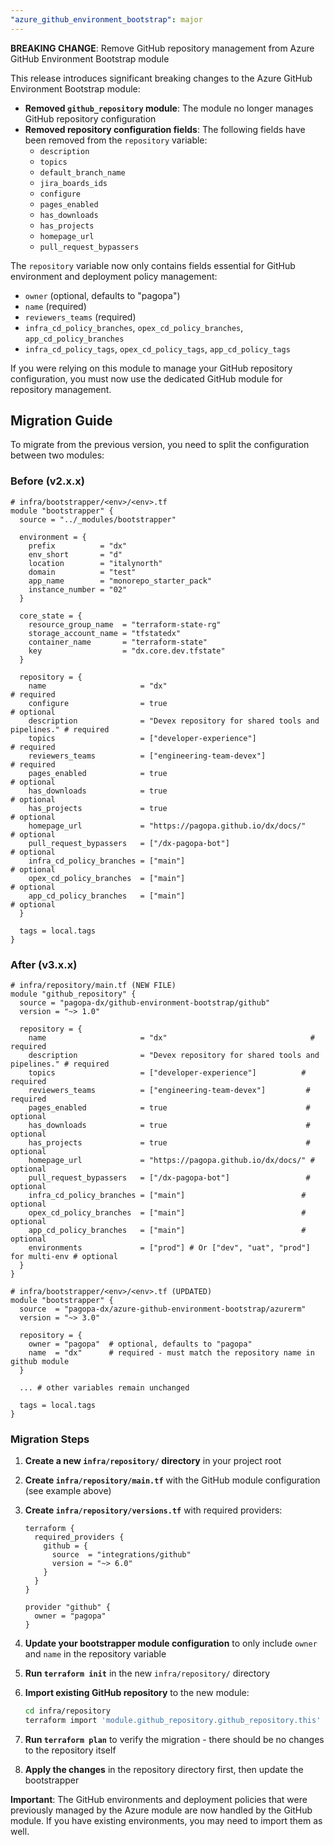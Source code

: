 ```yaml
---
"azure_github_environment_bootstrap": major
---
```


**BREAKING CHANGE**: Remove GitHub repository management from Azure GitHub Environment Bootstrap module

This release introduces significant breaking changes to the Azure GitHub Environment Bootstrap module:

- **Removed `github_repository` module**: The module no longer manages GitHub repository configuration
- **Removed repository configuration fields**: The following fields have been removed from the `repository` variable:
  - `description`
  - `topics`
  - `default_branch_name`
  - `jira_boards_ids`
  - `configure`
  - `pages_enabled`
  - `has_downloads`
  - `has_projects`
  - `homepage_url`
  - `pull_request_bypassers`

The `repository` variable now only contains fields essential for GitHub environment and deployment policy management:

- `owner` (optional, defaults to "pagopa")
- `name` (required)
- `reviewers_teams` (required)
- `infra_cd_policy_branches`, `opex_cd_policy_branches`, `app_cd_policy_branches`
- `infra_cd_policy_tags`, `opex_cd_policy_tags`, `app_cd_policy_tags`

If you were relying on this module to manage your GitHub repository configuration, you must now use the dedicated GitHub module for repository management.

## Migration Guide

To migrate from the previous version, you need to split the configuration between two modules:

### Before (v2.x.x)

```hcl
# infra/bootstrapper/<env>/<env>.tf
module "bootstrapper" {
  source = "../_modules/bootstrapper"

  environment = {
    prefix          = "dx"
    env_short       = "d"
    location        = "italynorth"
    domain          = "test"
    app_name        = "monorepo_starter_pack"
    instance_number = "02"
  }

  core_state = {
    resource_group_name  = "terraform-state-rg"
    storage_account_name = "tfstatedx"
    container_name       = "terraform-state"
    key                  = "dx.core.dev.tfstate"
  }

  repository = {
    name                     = "dx"                                               # required
    configure                = true                                              # optional
    description              = "Devex repository for shared tools and pipelines." # required
    topics                   = ["developer-experience"]                         # required
    reviewers_teams          = ["engineering-team-devex"]                       # required
    pages_enabled            = true                                              # optional
    has_downloads            = true                                              # optional
    has_projects             = true                                              # optional
    homepage_url             = "https://pagopa.github.io/dx/docs/"               # optional
    pull_request_bypassers   = ["/dx-pagopa-bot"]                               # optional
    infra_cd_policy_branches = ["main"]                                         # optional
    opex_cd_policy_branches  = ["main"]                                         # optional
    app_cd_policy_branches   = ["main"]                                         # optional
  }

  tags = local.tags
}
```

### After (v3.x.x)

```hcl
# infra/repository/main.tf (NEW FILE)
module "github_repository" {
  source = "pagopa-dx/github-environment-bootstrap/github"
  version = "~> 1.0"

  repository = {
    name                     = "dx"                                # required
    description              = "Devex repository for shared tools and pipelines." # required
    topics                   = ["developer-experience"]          # required
    reviewers_teams          = ["engineering-team-devex"]         # required
    pages_enabled            = true                               # optional
    has_downloads            = true                               # optional
    has_projects             = true                               # optional
    homepage_url             = "https://pagopa.github.io/dx/docs/" # optional
    pull_request_bypassers   = ["/dx-pagopa-bot"]                 # optional
    infra_cd_policy_branches = ["main"]                          # optional
    opex_cd_policy_branches  = ["main"]                          # optional
    app_cd_policy_branches   = ["main"]                          # optional
    environments             = ["prod"] # Or ["dev", "uat", "prod"] for multi-env # optional
  }
}
```

```hcl
# infra/bootstrapper/<env>/<env>.tf (UPDATED)
module "bootstrapper" {
  source  = "pagopa-dx/azure-github-environment-bootstrap/azurerm"
  version = "~> 3.0"

  repository = {
    owner = "pagopa"  # optional, defaults to "pagopa"
    name  = "dx"      # required - must match the repository name in github module
  }

  ... # other variables remain unchanged

  tags = local.tags
}
```

### Migration Steps

1. **Create a new `infra/repository/` directory** in your project root
2. **Create `infra/repository/main.tf`** with the GitHub module configuration (see example above)
3. **Create `infra/repository/versions.tf`** with required providers:

   ```hcl
   terraform {
     required_providers {
       github = {
         source  = "integrations/github"
         version = "~> 6.0"
       }
     }
   }

   provider "github" {
     owner = "pagopa"
   }
   ```

4. **Update your bootstrapper module configuration** to only include `owner` and `name` in the repository variable
5. **Run `terraform init`** in the new `infra/repository/` directory
6. **Import existing GitHub repository** to the new module:
   ```bash
   cd infra/repository
   terraform import 'module.github_repository.github_repository.this' your-repo-name
   ```
7. **Run `terraform plan`** to verify the migration - there should be no changes to the repository itself
8. **Apply the changes** in the repository directory first, then update the bootstrapper

**Important**: The GitHub environments and deployment policies that were previously managed by the Azure module are now handled by the GitHub module. If you have existing environments, you may need to import them as well.
